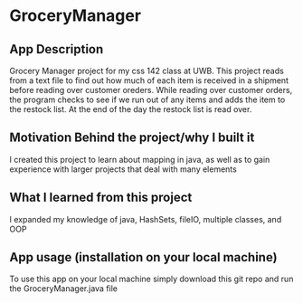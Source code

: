 # GroceryManager

## App Description

Grocery Manager project for my css 142 class at UWB. This project reads from a text file to find out how much of each item is received in a shipment before reading over customer oreders.
While reading over customer orders, the program checks to see if we run out of any items and adds the item to the restock list. At the end of the day the restock list is read over.

## Motivation Behind the project/why I built it

I created this project to learn about mapping in java, as well as to gain experience with larger projects that deal with many elements

## What I learned from this project

I expanded my knowledge of java, HashSets, fileIO, multiple classes, and OOP

## App usage (installation on your local machine)

To use this app on your local machine simply download this git repo and run the GroceryManager.java file


